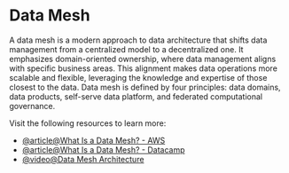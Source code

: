# Data Mesh

A data mesh is a modern approach to data architecture that shifts data management from a centralized model to a decentralized one. It emphasizes domain-oriented ownership, where data management aligns with specific business areas. This alignment makes data operations more scalable and flexible, leveraging the knowledge and expertise of those closest to the data. Data mesh is defined by four principles: data domains, data products, self-serve data platform, and federated computational governance.

Visit the following resources to learn more:

- [@article@What Is a Data Mesh? - AWS](https://aws.amazon.com/what-is/data-mesh)
- [@article@What Is a Data Mesh? - Datacamp](https://www.datacamp.com/blog/data-mesh)
- [@video@Data Mesh Architecture](https://www.datamesh-architecture.com/)
